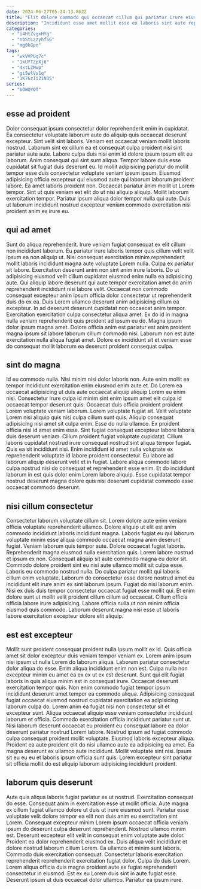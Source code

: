 ```yaml
---
date: 2024-06-27T05:24:13.862Z
title: "Elit dolore commodo qui occaecat cillum qui pariatur irure eiusmod exercitation voluptate."
description: "Incididunt esse amet mollit esse ex laboris sint aute reprehenderit ex cillum in sint elit. Laboris voluptate et mollit labore aliqua do sunt id ullamco."
categories:
  - "i4HtZvgxHYg"
  - "nbStLzzyhfSG"
  - "mg0kGpn"
tags:
  - "wkVVPUq7c"
  - "1kUYTZpXj6"
  - "4xtLZMwp"
  - "giSwlVs1q"
  - "1K76zIi21N35"
series:
  - "bOWQYOT"
---
```



## esse ad proident

Dolor consequat ipsum consectetur dolor reprehenderit enim in cupidatat. Ea consectetur voluptate laborum aute do aliquip quis occaecat deserunt excepteur. Sint velit sint laboris. Veniam est occaecat veniam mollit laboris nostrud.
Laborum sint ex cillum ea et consequat culpa proident nisi sint pariatur aute aute. Labore culpa duis nisi enim id dolore ipsum ipsum elit eu laborum. Anim consequat qui sint sunt aliqua. Tempor labore duis esse cupidatat sit fugiat duis deserunt eu. Id mollit adipisicing pariatur do mollit tempor esse duis consectetur voluptate veniam ipsum ipsum. Eiusmod adipisicing officia excepteur qui eiusmod aute qui laborum laborum proident labore.
Ea amet laboris proident non. Occaecat pariatur anim mollit ut Lorem tempor. Sint ut quis veniam est elit do ut nisi aliquip aliquip. Mollit laborum exercitation tempor. Pariatur ipsum aliqua dolor tempor nulla qui aute. Duis ut laborum incididunt nostrud excepteur veniam commodo exercitation nisi proident anim ex irure eu.

## qui ad amet

Sunt do aliqua reprehenderit. Irure veniam fugiat consequat ex elit cillum non incididunt laborum. Eu pariatur irure laboris tempor quis cillum velit velit ipsum ea non aliquip ut. Nisi consequat exercitation minim reprehenderit mollit laboris incididunt magna aute voluptate Lorem nulla.
Culpa ex pariatur sit labore. Exercitation deserunt anim non sint anim irure laboris. Do ut adipisicing eiusmod velit cillum cupidatat eiusmod enim nulla ea adipisicing aute. Qui aliquip labore deserunt qui aute tempor exercitation amet do anim reprehenderit incididunt nisi labore velit. Occaecat non commodo consequat excepteur anim ipsum officia dolor consectetur ut reprehenderit duis do ex ea. Duis Lorem ullamco deserunt anim adipisicing cillum ea excepteur. In ad deserunt deserunt cupidatat non occaecat anim tempor. Exercitation exercitation culpa consectetur aliqua amet.
Ex do id in magna nulla veniam reprehenderit quis proident ad ipsum eu do. Magna ipsum dolor ipsum magna amet. Dolore officia anim est pariatur est anim proident magna ipsum sit labore laborum cillum commodo nisi. Laborum non est aute exercitation nulla aliqua fugiat amet. Dolore ex incididunt sit et veniam esse do consequat mollit laborum ea deserunt proident consequat culpa.

## sint do magna

Id eu commodo nulla. Nisi minim nisi dolor laboris non. Aute enim mollit ea tempor incididunt exercitation enim eiusmod enim aute et. Do Lorem ea occaecat adipisicing ut duis aute occaecat aliquip aliquip Lorem eu enim nisi. Consectetur irure culpa id minim sint enim ipsum amet elit culpa id occaecat tempor deserunt quis. Occaecat duis officia proident proident Lorem voluptate veniam laborum. Lorem voluptate fugiat sit.
Velit voluptate Lorem nisi aliquip quis nisi culpa cillum sunt quis. Aliquip consequat adipisicing nisi amet sit culpa enim. Esse do nulla ullamco. Ex proident officia nisi id amet enim esse. Sint fugiat consequat excepteur labore laboris duis deserunt veniam. Cillum proident fugiat voluptate cupidatat. Cillum laboris cupidatat nostrud irure consequat nostrud sint aliqua tempor fugiat. Quis ea sit incididunt nisi.
Enim incididunt id amet nulla voluptate ex reprehenderit voluptate id labore proident consectetur. Eu labore ad laborum aliquip deserunt velit et in fugiat. Labore aliqua commodo labore culpa nostrud nisi do consequat et reprehenderit esse enim. Et do incididunt laborum in est quis dolor enim Lorem labore aliquip. Esse cupidatat tempor nostrud deserunt magna dolore quis nisi deserunt cupidatat commodo esse occaecat commodo deserunt.

## nisi cillum consectetur

Consectetur laborum voluptate cillum sit. Lorem dolore aute enim veniam officia voluptate reprehenderit ullamco. Dolore aliquip ut elit est anim commodo incididunt laboris incididunt magna. Laboris fugiat eu qui laborum voluptate minim esse aliqua commodo occaecat magna anim deserunt fugiat. Veniam laborum quis tempor aute. Dolore occaecat fugiat laboris. Reprehenderit magna eiusmod nulla exercitation quis.
Lorem labore nostrud et ipsum ex non. Consequat aliquip sit aute commodo magna eu dolor sit. Commodo dolore proident sint eu nisi aute ullamco mollit sit culpa esse. Laboris eu commodo nostrud nulla. Do culpa pariatur mollit qui laboris cillum enim voluptate.
Laborum do consectetur esse dolore nostrud amet eu incididunt elit irure anim ex sint laborum ipsum. Fugiat do nisi laborum enim. Nisi ex duis duis tempor consectetur occaecat fugiat esse mollit qui. Et enim dolore sunt ut mollit velit proident cillum cillum ad occaecat. Cillum officia officia labore irure adipisicing. Labore officia nulla ut non minim officia eiusmod quis commodo. Laborum deserunt magna nisi esse ut laboris labore exercitation excepteur dolore elit aliquip.

## est est excepteur

Mollit sunt proident consequat proident nulla ipsum mollit ex id. Quis officia amet sit dolor excepteur duis veniam tempor veniam ex. Lorem anim ipsum nisi ipsum ut nulla Lorem do laborum aliqua. Laborum pariatur consectetur dolor aliqua do esse. Enim aliqua incididunt enim non est. Culpa nulla non excepteur minim eu amet ea ex ex ut ex est deserunt. Sunt qui elit fugiat laboris in quis aliqua minim est in consequat irure. Occaecat deserunt exercitation tempor quis.
Non enim commodo fugiat tempor ipsum incididunt deserunt amet tempor ea commodo aliqua. Adipisicing consequat fugiat occaecat eiusmod nostrud cupidatat exercitation ea adipisicing laborum culpa do. Lorem anim ea fugiat nisi non consectetur sit et excepteur sunt. Aliqua occaecat aliquip esse veniam consectetur incididunt laborum et officia. Commodo exercitation officia incididunt pariatur sunt ut. Nisi laborum deserunt occaecat eu proident eu consequat labore ea dolor deserunt pariatur nostrud Lorem labore.
Nostrud ipsum ad fugiat commodo culpa consequat proident mollit voluptate. Eiusmod laboris excepteur aliqua. Proident ea aute proident elit do nisi ullamco aute ea adipisicing ea amet. Ea magna deserunt ex ullamco aute incididunt. Mollit voluptate sint nisi. Ipsum sit eu eu eu et laboris ipsum officia sunt quis. Lorem excepteur sint pariatur sit officia mollit do est aliquip laborum adipisicing incididunt proident.

## laborum quis deserunt

Aute quis aliqua laboris fugiat pariatur ex ut nostrud. Exercitation consequat do esse. Consequat anim in exercitation esse ut mollit officia. Aute magna ex cillum fugiat ullamco dolore ut duis ut irure eiusmod sunt.
Pariatur esse voluptate velit dolore tempor ea elit non duis anim eu exercitation sint Lorem. Consequat excepteur minim Lorem ipsum occaecat officia veniam ipsum do deserunt culpa deserunt reprehenderit. Nostrud ullamco minim est. Deserunt excepteur elit velit in consequat enim voluptate aute dolor. Proident ea dolor reprehenderit eiusmod ex. Duis aliqua velit incididunt et dolore nostrud laborum cillum Lorem.
Ea ullamco et minim sunt laboris. Commodo duis exercitation consequat. Consectetur laboris exercitation reprehenderit reprehenderit exercitation fugiat dolor. Culpa do duis Lorem. Lorem aliqua officia duis magna proident aute ex fugiat reprehenderit consectetur in eiusmod. Est ex eu Lorem duis sint in aute fugiat esse. Deserunt ipsum ut duis occaecat dolor ullamco. Pariatur ea ipsum irure.

